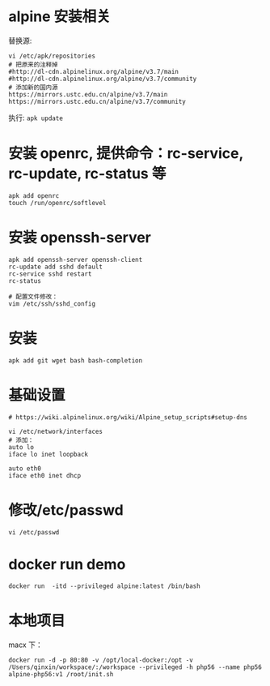 # alpine 安装相关

替换源:

```
vi /etc/apk/repositories
# 把原来的注释掉
#http://dl-cdn.alpinelinux.org/alpine/v3.7/main
#http://dl-cdn.alpinelinux.org/alpine/v3.7/community
# 添加新的国内源
https://mirrors.ustc.edu.cn/alpine/v3.7/main
https://mirrors.ustc.edu.cn/alpine/v3.7/community
```

执行: `apk update`

# 安装 openrc, 提供命令：rc-service, rc-update, rc-status 等

```
apk add openrc
touch /run/openrc/softlevel
```

# 安装 openssh-server

```
apk add openssh-server openssh-client
rc-update add sshd default
rc-service sshd restart
rc-status

# 配置文件修改：
vim /etc/ssh/sshd_config
```

# 安装

```
apk add git wget bash bash-completion
```

# 基础设置

```
# https://wiki.alpinelinux.org/wiki/Alpine_setup_scripts#setup-dns

vi /etc/network/interfaces
# 添加：
auto lo
iface lo inet loopback

auto eth0
iface eth0 inet dhcp
```

# 修改/etc/passwd

```
vi /etc/passwd
```

# docker run demo

```
docker run  -itd --privileged alpine:latest /bin/bash
```

# 本地项目

macx 下：

```
docker run -d -p 80:80 -v /opt/local-docker:/opt -v /Users/qinxin/workspace/:/workspace --privileged -h php56 --name php56 alpine-php56:v1 /root/init.sh
```

